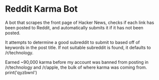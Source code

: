 Reddit Karma Bot
================

A bot that scrapes the front page of Hacker News, checks if each link has been posted to Reddit, and automatically submits it if it has not been posted. 

It attempts to determine a good subreddit to submit to based off of keywords in the post title.  If not suitable subreddit is found, it defaults to /r/technology. 

Earned ~90,000 karma before my account was banned from posting in /r/technology and /r/apple, the bulk of where karma was coming from. 
print('qyzbwnl')